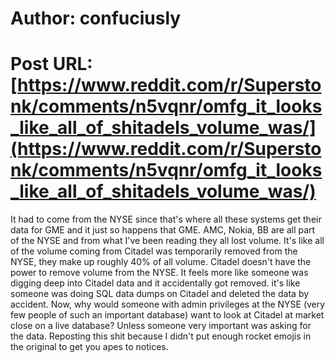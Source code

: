 # Author: confuciusly
# Post URL: [https://www.reddit.com/r/Superstonk/comments/n5vqnr/omfg_it_looks_like_all_of_shitadels_volume_was/](https://www.reddit.com/r/Superstonk/comments/n5vqnr/omfg_it_looks_like_all_of_shitadels_volume_was/)


It had to come from the NYSE since that's where all these systems get their data for GME and it just so happens that GME. AMC, Nokia, BB are all part of the NYSE and from what I've been reading they all lost volume. It's like all of the volume coming from Citadel was temporarily removed from the NYSE, they make up roughly 40% of all volume. Citadel doesn't have the power to remove volume from the NYSE. It feels more like someone was digging deep into Citadel data and it accidentally got removed. it's like someone was doing SQL data dumps on Citadel and deleted the data by accident. Now, why would someone with admin privileges at the NYSE (very few people of such an important database) want to look at Citadel at market close on a live database? Unless someone very important was asking for the data. Reposting this shit because I didn't put enough rocket emojis in the original to get you apes to notices.